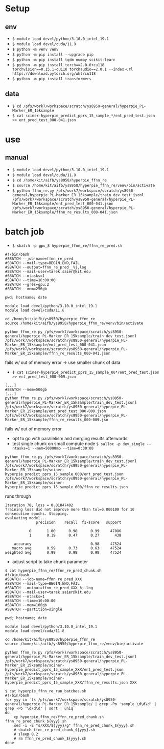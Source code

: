 # Setup

## env

* `$ module load devel/python/3.10.0_intel_19.1`
* `$ module load devel/cuda/11.8`
* `$ python -m venv venv`
* `$ python -m pip install --upgrade pip`
* `$ python -m pip install tqdm numpy scikit-learn`
* `$ python -m pip install torch==2.0.0+cu118 torchvision==0.15.1+cu118 torchaudio==2.0.1 --index-url https://download.pytorch.org/whl/cu118`
* `$ python -m pip install transformers`

## data

* `$ cd /pfs/work7/workspace/scratch/ys8950-general/hyperpie_PL-Marker_ER_15ksample`
* `$ cat sciner-hyperpie_predict_pprs_15_sample_*/ent_pred_test.json >> ent_pred_test_000-041.json`

# use

## manual

* `$ module load devel/python/3.10.0_intel_19.1`
* `$ module load devel/cuda/11.8`
* `$ cd /home/kit/aifb/ys8950/hyperpie_ffnn_re`
* `$ source /home/kit/aifb/ys8950/hyperpie_ffnn_re/venv/bin/activate`
* `$ python ffnn_re.py /pfs/work7/workspace/scratch/ys8950-general/hyperpie_PL-Marker_ER_15ksample/train_dev_test.jsonl /pfs/work7/workspace/scratch/ys8950-general/hyperpie_PL-Marker_ER_15ksample/ent_pred_test_000-041.json /pfs/work7/workspace/scratch/ys8950-general/hyperpie_PL-Marker_ER_15ksample/ffnn_re_results_000-041.json`


# batch job

* `$ sbatch -p gpu_8 hyperpie_ffnn_re/ffnn_re_pred.sh`

```
#!/bin/bash
#SBATCH --job-name=ffnn_re_pred
#SBATCH --mail-type=BEGIN,END,FAIL
#SBATCH --output=ffnn_re_pred__%j.log
#SBATCH --mail-user=tarek.saier@kit.edu
#SBATCH --ntasks=1
#SBATCH --time=10:00:00
#SBATCH --gres=gpu:2
#SBATCH --mem=256gb

pwd; hostname; date

module load devel/python/3.10.0_intel_19.1
module load devel/cuda/11.8

cd /home/kit/aifb/ys8950/hyperpie_ffnn_re
source /home/kit/aifb/ys8950/hyperpie_ffnn_re/venv/bin/activate

python ffnn_re.py /pfs/work7/workspace/scratch/ys8950-general/hyperpie_PL-Marker_ER_15ksample/train_dev_test.jsonl /pfs/work7/workspace/scratch/ys8950-general/hyperpie_PL-Marker_ER_15ksample/ent_pred_test_000-041.json /pfs/work7/workspace/scratch/ys8950-general/hyperpie_PL-Marker_ER_15ksample/ffnn_re_results_000-041.json
```

fails w/ out of memory error → use smaller chunk of data

* `$ cat sciner-hyperpie_predict_pprs_15_sample_00*/ent_pred_test.json >> ent_pred_test_000-009.json`

```
[...]
#SBATCH --mem=500gb
[...]
python ffnn_re.py /pfs/work7/workspace/scratch/ys8950-general/hyperpie_PL-Marker_ER_15ksample/train_dev_test.jsonl /pfs/work7/workspace/scratch/ys8950-general/hyperpie_PL-Marker_ER_15ksample/ent_pred_test_000-009.json /pfs/work7/workspace/scratch/ys8950-general/hyperpie_PL-Marker_ER_15ksample/ffnn_re_results_000-009.jso
```

fails w/ out of memory error

* opt to go with parallelism and merging results afterwards
* test single chunk on small compute node `$ salloc -p dev_single --ntasks=1 --mem=50000mb --time=0:30:00`

```
python ffnn_re.py /pfs/work7/workspace/scratch/ys8950-general/hyperpie_PL-Marker_ER_15ksample/train_dev_test.jsonl /pfs/work7/workspace/scratch/ys8950-general/hyperpie_PL-Marker_ER_15ksample/sciner-hyperpie_predict_pprs_15_sample_000/ent_pred_test.json /pfs/work7/workspace/scratch/ys8950-general/hyperpie_PL-Marker_ER_15ksample/sciner-hyperpie_predict_pprs_15_sample_000/ffnn_re_results.json
```
runs through

```
Iteration 78, loss = 0.01847402
Training loss did not improve more than tol=0.000100 for 10 consecutive epochs. Stopping.
evaluating model...
              precision    recall  f1-score   support

           0       1.00      0.98      0.99     47086
           1       0.19      0.47      0.27       438

    accuracy                           0.98     47524
   macro avg       0.59      0.73      0.63     47524
weighted avg       0.99      0.98      0.98     47524
```

* adjust script to take chunk parameter

```
$ cat hyperpie_ffnn_re/ffnn_re_pred_chunk.sh
#!/bin/bash
#SBATCH --job-name=ffnn_re_pred_XXX
#SBATCH --mail-type=BEGIN,END,FAIL
#SBATCH --output=ffnn_re_pred_XXX_%j.log
#SBATCH --mail-user=tarek.saier@kit.edu
#SBATCH --ntasks=1
#SBATCH --time=10:00:00
#SBATCH --mem=100gb
#SBATCH --partition=single

pwd; hostname; date

module load devel/python/3.10.0_intel_19.1
module load devel/cuda/11.8

cd /home/kit/aifb/ys8950/hyperpie_ffnn_re
source /home/kit/aifb/ys8950/hyperpie_ffnn_re/venv/bin/activate

python ffnn_re.py /pfs/work7/workspace/scratch/ys8950-general/hyperpie_PL-Marker_ER_15ksample/train_dev_test.jsonl /pfs/work7/workspace/scratch/ys8950-general/hyperpie_PL-Marker_ER_15ksample/sciner-hyperpie_predict_pprs_15_sample_XXX/ent_pred_test.json /pfs/work7/workspace/scratch/ys8950-general/hyperpie_PL-Marker_ER_15ksample/sciner-hyperpie_predict_pprs_15_sample_XXX/ffnn_re_results.json XXX
```

```
$ cat hyperpie_ffnn_re_run_batches.sh
#!/bin/bash
for yyy in `ls /pfs/work7/workspace/scratch/ys8950-general/hyperpie_PL-Marker_ER_15ksample/ | grep -Po 'sample_\d\d\d' | grep -Po '\d\d\d' | sort | uniq`
do
    cp hyperpie_ffnn_re/ffnn_re_pred_chunk.sh ffnn_re_pred_chunk_${yyy}.sh
    sed -i -E "s/XXX/${yyy}/g" ffnn_re_pred_chunk_${yyy}.sh
    # sbatch ffnn_re_pred_chunk_${yyy}.sh
    # sleep 0.2
    # rm ffnn_re_pred_chunk_${yyy}.sh
done
```
